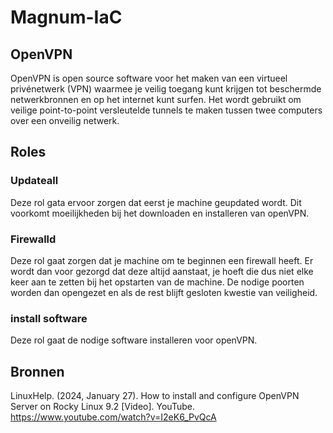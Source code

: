 # Magnum-IaC
## OpenVPN
OpenVPN is open source software voor het maken van een virtueel privénetwerk (VPN) waarmee je veilig toegang kunt krijgen tot beschermde netwerkbronnen en op het internet kunt surfen. Het wordt gebruikt om veilige point-to-point versleutelde tunnels te maken tussen twee computers over een onveilig netwerk.

## Roles 
### Updateall 
Deze rol gata ervoor zorgen dat eerst je machine geupdated wordt. Dit voorkomt moeilijkheden bij het downloaden en installeren van openVPN. 

### Firewalld
Deze rol gaat zorgen dat je machine om te beginnen een firewall heeft. Er wordt dan voor gezorgd dat deze altijd aanstaat, je hoeft die dus niet elke keer aan te zetten bij het opstarten van de machine. De nodige poorten worden dan opengezet en als de rest blijft gesloten kwestie van veiligheid. 

### install software
Deze rol gaat de nodige software installeren voor openVPN. 

## Bronnen 
LinuxHelp. (2024, January 27). How to install and configure OpenVPN Server on Rocky Linux 9.2 [Video]. YouTube. https://www.youtube.com/watch?v=I2eK6_PvQcA

